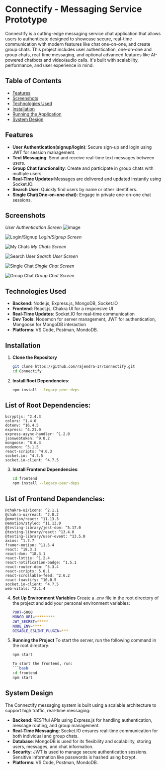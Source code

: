 # Connectify - Messaging Service Prototype
Connectify is a cutting-edge messaging service chat application that allows users to authenticate  designed to showcase secure, real-time communication with modern features like chat one-on-one, and create group chats. This project includes user authentication, one-on-one and group chats, real-time messaging, and optional advanced features like AI-powered chatbots and video/audio calls. It's built with scalability, performance, and user experience in mind.

## Table of Contents
- [Features](#features)
- [Screenshots](#screenshots)
- [Technologies Used](#technologies-used)
- [Installation](#installation)
- [Running the Application](#running-the-application)
- [System Design](#system-design)


## Features
- **User Authentication(signup/login)**: Secure sign-up and login using JWT for session management.
- **Text Messaging**: Send and receive real-time text messages between users.
- **Group Chat functionality**: Create and participate in group chats with multiple users.
- **Real-Time Updates**:Messages are delivered and updated instantly using Socket.IO.
- **Search User**: Quickly find users by name or other identifiers.
- **Single Chat(One-on-one chat)**: Engage in private one-on-one chat sessions.

## Screenshots

*User Authentication Screen*
![image](https://github.com/user-attachments/assets/423974b5-45c9-4099-88a5-a66bb4687261)


![Login/Signup](path/to/login-signup-screenshot.png)
*Login/Signup Screen*

![My Chats](path/to/my-chats-screenshot.png)
*My Chats Screen*

![Search User](path/to/search-user-screenshot.png)
*Search User Screen*

![Single Chat](path/to/single-chat-screenshot.png)
*Single Chat Screen*

![Group Chat](path/to/group-chat-screenshot.png)
*Group Chat Screen*

## Technologies Used
- **Backend**: Node.js, Express.js, MongoDB, Socket.IO
- **Frontend**: React.js, Chakra UI for a responsive UI
- **Real-Time Updates**: Socket.IO for real-time communication
- **Dev Tools**: Nodemon for server management, JWT for authentication, Mongoose for MongoDB interaction
- **Platforms**: VS Code, Postman, MondoDB.

  
## Installation

1. **Clone the Repository**
   ```bash
   git clone https://github.com/rajendra-17/Connectify.git
   cd Connectify

2. **Install Root Dependencies**:
   ```bash
   npm install --legacy-peer-deps

  ## List of Root Dependencies:

    bcryptjs: ^2.4.3
    colors: ^1.4.0
    dotenv: ^16.4.5
    express: ^4.21.0
    express-async-handler: ^1.2.0
    jsonwebtoken: ^9.0.2
    mongoose: ^8.6.3
    nodemon: ^3.1.5
    react-scripts: ^4.0.3
    socket.io: ^4.7.5
    socket.io-client: ^4.7.5



3. **Install Frontend Dependencies**:
   ```bash
   cd frontend
   npm install --legacy-peer-deps

  ## List of Frontend Dependencies:

    @chakra-ui/icons: ^2.1.1
    @chakra-ui/react: ^2.8.2
    @emotion/react: ^11.13.3
    @emotion/styled: ^11.13.0
    @testing-library/jest-dom: ^5.17.0
    @testing-library/react: ^13.4.0
    @testing-library/user-event: ^13.5.0
    axios: ^1.7.7
    framer-motion: ^11.5.4
    react: ^18.3.1
    react-dom: ^18.3.1
    react-lottie: ^1.2.4
    react-notification-badge: ^1.5.1
    react-router-dom: ^5.3.4
    react-scripts: 5.0.1
    react-scrollable-feed: ^2.0.2
    react-toastify: ^10.0.5
    socket.io-client: ^4.7.5
    web-vitals: ^2.1.4

 
4. **Set Up Environment Variables**
   Create a .env file in the root directory of the project and add your personal environment variables:
      ```bash
      PORT=5000
      MONGO_URI=*********
      JWT_SECRET=*****
      NODE_ENV=****
      DISABLE_ESLINT_PLUGIN=***

5. **Running the Project**
   To start the server, run the following command in the root directory:
      ```bash
      npm start

   To start the frontend, run:
      ```bash
      cd frontend
      npm start


## System Design
The Connectify messaging system is built using a scalable architecture to support high traffic, real-time messaging:
- **Backend**: RESTful APIs using Express.js for handling authentication, message routing, and group management.
- **Real-Time Messaging**: Socket.IO ensures real-time communication for both individual and group chats.
- **Database**: MongoDB is used for its flexibility and scalability, storing users, messages, and chat information.
- **Security**: JWT is used to manage secure authentication sessions. Sensitive information like passwords is hashed using bcrypt.
- **Platforms**: VS Code, Postman, MondoDB.
